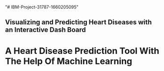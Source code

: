 "# IBM-Project-31787-1660205095" 
## Visualizing and Predicting Heart Diseases with an Interactive Dash Board
# A Heart Disease Prediction Tool With The Help Of Machine Learning
